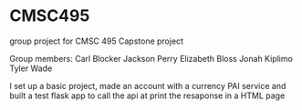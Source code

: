 # CMSC495
group project for CMSC 495 Capstone project


Group members:
Carl Blocker
Jackson Perry
Elizabeth Bloss
Jonah Kiplimo
Tyler Wade

I set up a basic project, made an account with a currency PAI service and built a test flask app to call the api at print the resaponse in a HTML page

